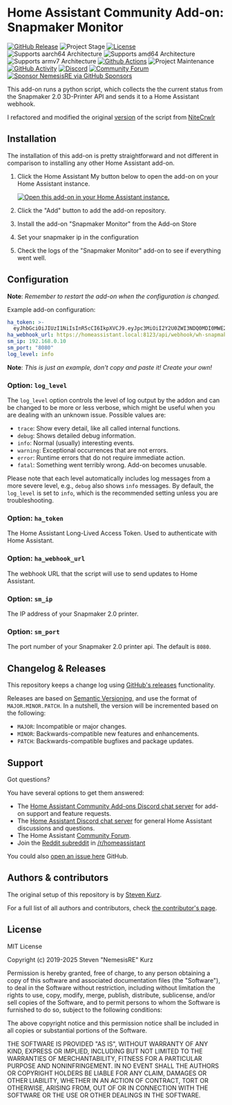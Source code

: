 # Home Assistant Community Add-on: Snapmaker Monitor

[![GitHub Release][releases-shield]][releases] ![Project Stage][project-stage-shield] [![License][license-shield]](LICENSE.md)
![Supports aarch64 Architecture][aarch64-shield] ![Supports amd64 Architecture][amd64-shield] ![Supports armv7 Architecture][armv7-shield]
[![Github Actions][github-actions-shield]][github-actions] ![Project Maintenance][maintenance-shield] [![GitHub Activity][commits-shield]][commits]
[![Discord][discord-shield]][discord] [![Community Forum][forum-shield]][forum]
[![Sponsor NemesisRE via GitHub Sponsors][github-sponsors-shield]][github-sponsors]

This add-on runs a python script, which collects the the current status from
the Snapmaker 2.0 3D-Printer API and sends it to a Home Assistant webhook.

I refactored and modified the original [version][original-script] of the script from [NiteCrwlr](https://github.com/NiteCrwlr)

## Installation

The installation of this add-on is pretty straightforward and not different in
comparison to installing any other Home Assistant add-on.

1. Click the Home Assistant My button below to open the add-on on your Home
   Assistant instance.

   [![Open this add-on in your Home Assistant instance.][addon-badge]][addon]

1. Click the "Add" button to add the add-on repository.
1. Install the add-on "Snapmaker Monitor" from the Add-on Store
1. Set your snapmaker ip in the configuration
1. Check the logs of the "Snapmaker Monitor" add-on to see if everything went
   well.

## Configuration

**Note**: _Remember to restart the add-on when the configuration is changed._

Example add-on configuration:

```yaml
ha_token: >-
  eyJhbGciOiJIUzI1NiIsInR5cCI6IkpXVCJ9.eyJpc3MiOiI2Y2U0ZWI3NDQ0MDI0MWE2YWIzMzE5YjUzNTkxMGZmMSIsImlhdCI6MTc1NDA5NTc4MSwiZXhwIjoyMDY5NDU1NzgxfQ.6dXkjxX2Iu8kCaIf6ngG-NKLfqnAFsCnj6oKWGgcum8
ha_webhook_url: https://homeassistant.local:8123/api/webhook/wh-snapmaker
sm_ip: 192.168.0.10
sm_port: "8080"
log_level: info
```

**Note**: _This is just an example, don't copy and paste it! Create your own!_

### Option: `log_level`

The `log_level` option controls the level of log output by the addon and can
be changed to be more or less verbose, which might be useful when you are
dealing with an unknown issue. Possible values are:

- `trace`: Show every detail, like all called internal functions.
- `debug`: Shows detailed debug information.
- `info`: Normal (usually) interesting events.
- `warning`: Exceptional occurrences that are not errors.
- `error`: Runtime errors that do not require immediate action.
- `fatal`: Something went terribly wrong. Add-on becomes unusable.

Please note that each level automatically includes log messages from a
more severe level, e.g., `debug` also shows `info` messages. By default,
the `log_level` is set to `info`, which is the recommended setting unless
you are troubleshooting.

### Option: `ha_token`

The Home Assistant Long-Lived Access Token. Used to authenticate with Home Assistant.

### Option: `ha_webhook_url`

The webhook URL that the script will use to send updates to Home Assistant.

### Option: `sm_ip`

The IP address of your Snapmaker 2.0 printer.

### Option: `sm_port`

The port number of your Snapmaker 2.0 printer api. The default is `8080`.

## Changelog & Releases

This repository keeps a change log using [GitHub's releases][releases]
functionality.

Releases are based on [Semantic Versioning][semver], and use the format
of `MAJOR.MINOR.PATCH`. In a nutshell, the version will be incremented
based on the following:

- `MAJOR`: Incompatible or major changes.
- `MINOR`: Backwards-compatible new features and enhancements.
- `PATCH`: Backwards-compatible bugfixes and package updates.

## Support

Got questions?

You have several options to get them answered:

- The [Home Assistant Community Add-ons Discord chat server][discord] for add-on
  support and feature requests.
- The [Home Assistant Discord chat server][discord-ha] for general Home
  Assistant discussions and questions.
- The Home Assistant [Community Forum][forum].
- Join the [Reddit subreddit][reddit] in [/r/homeassistant][reddit]

You could also [open an issue here][issue] GitHub.

## Authors & contributors

The original setup of this repository is by [Steven Kurz][NemesisRE].

For a full list of all authors and contributors,
check [the contributor's page][contributors].

## License

MIT License

Copyright (c) 2019-2025 Steven "NemesisRE" Kurz

Permission is hereby granted, free of charge, to any person obtaining a copy
of this software and associated documentation files (the "Software"), to deal
in the Software without restriction, including without limitation the rights
to use, copy, modify, merge, publish, distribute, sublicense, and/or sell
copies of the Software, and to permit persons to whom the Software is
furnished to do so, subject to the following conditions:

The above copyright notice and this permission notice shall be included in all
copies or substantial portions of the Software.

THE SOFTWARE IS PROVIDED "AS IS", WITHOUT WARRANTY OF ANY KIND, EXPRESS OR
IMPLIED, INCLUDING BUT NOT LIMITED TO THE WARRANTIES OF MERCHANTABILITY,
FITNESS FOR A PARTICULAR PURPOSE AND NONINFRINGEMENT. IN NO EVENT SHALL THE
AUTHORS OR COPYRIGHT HOLDERS BE LIABLE FOR ANY CLAIM, DAMAGES OR OTHER
LIABILITY, WHETHER IN AN ACTION OF CONTRACT, TORT OR OTHERWISE, ARISING FROM,
OUT OF OR IN CONNECTION WITH THE SOFTWARE OR THE USE OR OTHER DEALINGS IN THE
SOFTWARE.

[addon-badge]: https://my.home-assistant.io/badges/supervisor_addon.svg
[addon]: https://my.home-assistant.io/redirect/supervisor_add_addon_repository/?addon=71611ba3_snapmaker-monitor&repository_url=https%3A%2F%2Fgithub.com%2FNRE-Com-Net%2Fhassio-addons
[contributors]: https://github.com/NRE-Com-Net/hassio-addon-snapmaker-monitor/graphs/contributors
[discord-ha]: https://discord.gg/c5DvZ4e
[discord]: https://discord.me/hassioaddons
[forum]: https://community.home-assistant.io/t/home-assistant-add-on-snapmaker-monitor/916652?u=nemesisre
[NemesisRE]: https://github.com/NemesisRE
[issue]: https://github.com/NRE-Com-Net/hassio-addon-snapmaker-monitor/issues
[reddit]: https://reddit.com/r/homeassistant
[releases]: https://github.com/NRE-Com-Net/hassio-addon-snapmaker-monitor/releases
[semver]: https://semver.org/spec/v2.0.0
[original-script]: https://github.com/NiteCrwlr/playground/blob/main/SNStatus/SNStatusV2.py
[aarch64-shield]: https://img.shields.io/badge/aarch64-yes-green.svg
[amd64-shield]: https://img.shields.io/badge/amd64-yes-green.svg
[armv7-shield]: https://img.shields.io/badge/armv7-no-red.svg
[commits-shield]: https://img.shields.io/github/commit-activity/y/NRE-Com-Net/hassio-addon-snapmaker-monitor
[commits]: https://github.com/NRE-Com-Net/hassio-addon-snapmaker-monitor/commits/main
[discord-shield]: https://img.shields.io/discord/478094546522079232.svg
[forum-shield]: https://img.shields.io/badge/community-forum-brightgreen.svg
[github-actions-shield]: https://github.com/NRE-Com-Net/hassio-addon-snapmaker-monitor/workflows/CI/badge.svg
[github-actions]: https://github.com/NRE-Com-Net/hassio-addon-snapmaker-monitor/actions
[github-sponsors-shield]: https://img.shields.io/github/sponsors/NemesisRE
[github-sponsors]: https://github.com/sponsors/NemesisRE
[license-shield]: https://img.shields.io/github/license/NRE-Com-Net/hassio-addon-snapmaker-monitor
[maintenance-shield]: https://img.shields.io/maintenance/yes/2025.svg
[project-stage-shield]: https://img.shields.io/badge/project%20stage-production%20ready-brightgreen.svg
[releases-shield]: https://img.shields.io/github/release/NRE-Com-Net/hassio-addon-snapmaker-monitor.svg
